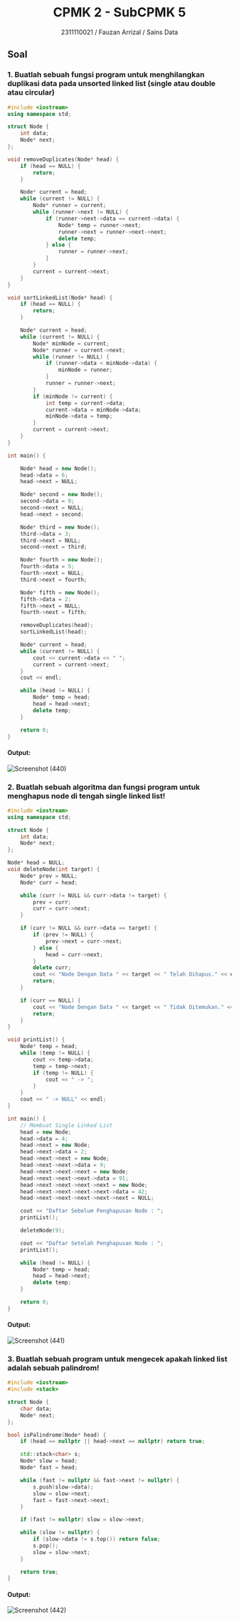# <h1 align="center">CPMK 2 - SubCPMK 5</h1>
<p align="center">2311110021 / Fauzan Arrizal / Sains Data</p>

## Soal

### 1. Buatlah sebuah fungsi program untuk menghilangkan duplikasi data pada unsorted linked list (single atau double atau circular)

```C++
#include <iostream>
using namespace std;

struct Node {
    int data;
    Node* next;
};

void removeDuplicates(Node* head) {
    if (head == NULL) {
        return;
    }

    Node* current = head;
    while (current != NULL) {
        Node* runner = current;
        while (runner->next != NULL) {
            if (runner->next->data == current->data) {
                Node* temp = runner->next;
                runner->next = runner->next->next;
                delete temp;
            } else {
                runner = runner->next;
            }
        }
        current = current->next;
    }
}

void sortLinkedList(Node* head) {
    if (head == NULL) {
        return;
    }

    Node* current = head;
    while (current != NULL) {
        Node* minNode = current;
        Node* runner = current->next;
        while (runner != NULL) {
            if (runner->data < minNode->data) {
                minNode = runner;
            }
            runner = runner->next;
        }
        if (minNode != current) {
            int temp = current->data;
            current->data = minNode->data;
            minNode->data = temp;
        }
        current = current->next;
    }
}

int main() {

    Node* head = new Node();
    head->data = 6;
    head->next = NULL;

    Node* second = new Node();
    second->data = 9;
    second->next = NULL;
    head->next = second;

    Node* third = new Node();
    third->data = 3;
    third->next = NULL;
    second->next = third;

    Node* fourth = new Node();
    fourth->data = 5;
    fourth->next = NULL;
    third->next = fourth;

    Node* fifth = new Node();
    fifth->data = 2;
    fifth->next = NULL;
    fourth->next = fifth;

    removeDuplicates(head);
    sortLinkedList(head);

    Node* current = head;
    while (current != NULL) {
        cout << current->data << " ";
        current = current->next;
    }
    cout << endl;

    while (head != NULL) {
        Node* temp = head;
        head = head->next;
        delete temp;
    }

    return 0;
}
```

#### Output:
![Screenshot (440)](https://github.com/FauzanArrizal/Teori-Alpro-Strukdat-Assignment/assets/161549586/afacd573-b2f3-476b-a88d-446ff2b7711f)


### 2. Buatlah sebuah algoritma dan fungsi program untuk menghapus node di tengah single linked list!

```C++
#include <iostream>
using namespace std;

struct Node {
    int data;
    Node* next;
};

Node* head = NULL;
void deleteNode(int target) {
    Node* prev = NULL;
    Node* curr = head;

    while (curr != NULL && curr->data != target) {
        prev = curr;
        curr = curr->next;
    }

    if (curr != NULL && curr->data == target) {
        if (prev != NULL) {
            prev->next = curr->next;
        } else {
            head = curr->next;
        }
        delete curr;
        cout << "Node Dengan Data " << target << " Telah Dihapus." << endl;
        return;
    }

    if (curr == NULL) {
        cout << "Node Dengan Data " << target << " Tidak Ditemukan." << endl;
        return;
    }
}

void printList() {
    Node* temp = head;
    while (temp != NULL) {
        cout << temp->data;
        temp = temp->next;
        if (temp != NULL) {
            cout << " -> ";
        }
    }
    cout << " -> NULL" << endl;
}

int main() {
    // Membuat Single Linked List
    head = new Node;
    head->data = 4;
    head->next = new Node;
    head->next->data = 2;
    head->next->next = new Node;
    head->next->next->data = 9;
    head->next->next->next = new Node;
    head->next->next->next->data = 91;
    head->next->next->next->next = new Node;
    head->next->next->next->next->data = 42;
    head->next->next->next->next->next = NULL;

    cout << "Daftar Sebelum Penghapusan Node : ";
    printList();

    deleteNode(9);

    cout << "Daftar Setelah Penghapusan Node : ";
    printList();

    while (head != NULL) {
        Node* temp = head;
        head = head->next;
        delete temp;
    }

    return 0;
}
```

#### Output:
![Screenshot (441)](https://github.com/FauzanArrizal/Teori-Alpro-Strukdat-Assignment/assets/161549586/0f5648f4-93c9-4911-91cc-63fb5d97aa81)


### 3. Buatlah sebuah program untuk mengecek apakah linked list adalah sebuah palindrom! 

```C++
#include <iostream>
#include <stack>

struct Node {
    char data;
    Node* next;
};

bool isPalindrome(Node* head) {
    if (head == nullptr || head->next == nullptr) return true;

    std::stack<char> s;
    Node* slow = head;
    Node* fast = head;

    while (fast != nullptr && fast->next != nullptr) {
        s.push(slow->data);
        slow = slow->next;
        fast = fast->next->next;
    }

    if (fast != nullptr) slow = slow->next;

    while (slow != nullptr) {
        if (slow->data != s.top()) return false;
        s.pop();
        slow = slow->next;
    }

    return true;
}

```

#### Output:
![Screenshot (442)](https://github.com/FauzanArrizal/Teori-Alpro-Strukdat-Assignment/assets/161549586/33f7ddb2-2400-4d72-a77b-ef5a37f7a74e)


